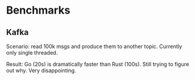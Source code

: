 # Benchmarks

## Kafka

Scenario: read 100k msgs and produce them to another topic. Currently only single threaded.

Result: Go (20s) is dramatically faster than Rust (100s). Still trying to figure out why. Very disappointing.
